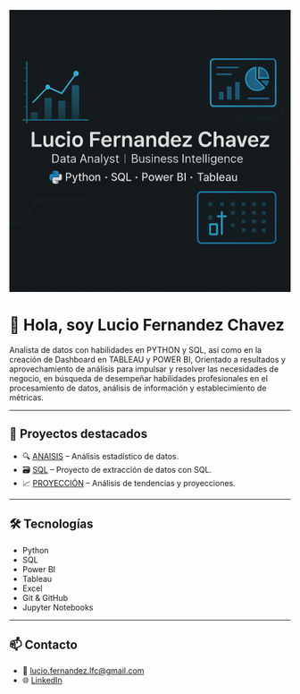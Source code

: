 <p align="center">
  <img src="https://raw.githubusercontent.com/lucio044/lucio044/main/banner.png.jpeg" alt="Lucio Fernandez Chavez Banner">
</p>

# 👋 Hola, soy Lucio Fernandez Chavez

Analista de datos con habilidades en PYTHON y SQL, así como en la creación de Dashboard en TABLEAU y POWER BI, Orientado a resultados y aprovechamiento de análisis para impulsar y resolver las necesidades de negocio, en búsqueda de desempeñar habilidades profesionales en el procesamiento de datos, análisis de información y establecimiento de métricas.


---

## 🚀 Proyectos destacados

- 🔍 [ANAISIS](https://github.com/lucio044/ANALISIS-ESTADISCO.git) – Análisis estadístico de datos.
- 🗃️ [SQL](https://github.com/lucio044/PROYECTO-DE-ESTRACCION-DE-DATOS-CON-SQL.git) – Proyecto de extracción de datos con SQL.
- 📈 [PROYECCIÓN](https://github.com/lucio044/PROYECTO-TENDENCIAS.git) – Análisis de tendencias y proyecciones.

---

## 🛠️ Tecnologías

- Python  
- SQL  
- Power BI  
- Tableau  
- Excel  
- Git & GitHub
- Jupyter Notebooks

---

## 📫 Contacto

- 📧 lucio.fernandez.lfc@gmail.com  
- 🌐 [LinkedIn](https://www.linkedin.com/in/lucio-fernandez-chavez)


